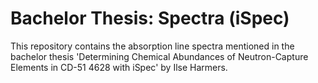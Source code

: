 # Bachelor Thesis: Spectra (iSpec)
This repository contains the absorption line spectra mentioned in the bachelor thesis 'Determining Chemical Abundances of Neutron-Capture Elements in CD-51 4628 with iSpec' by Ilse Harmers.

